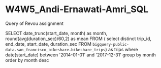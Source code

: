 # W4W5_Andi-Ernawati-Amri_SQL
Query of Revou assignment 

SELECT
date_trunc(start_date, month) as month,
round(avg(duration_sec)/60,2) as mean
FROM (
  select distinct trip_id, end_date, start_date, duration_sec
FROM `bigquery-public-data.san_francisco_bikeshare.bikeshare_trips`) as trips
where date(start_date) between '2014-01-01' and '2017-12-31'
group by month
order by month desc
